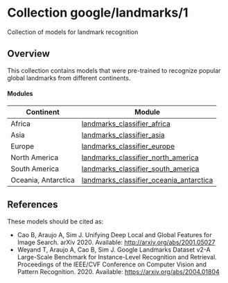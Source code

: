 # Collection google/landmarks/1

Collection of models for landmark recognition

<!-- dataset: Multiple -->
<!-- module-type: image-classification -->
<!-- format: hub -->
<!-- language: en -->

## Overview

This collection contains models that were pre-trained to recognize popular
global landmarks from different continents.

#### Modules

Continent           | Module
------------------- | ------
Africa              | [landmarks_classifier_africa](https://tfhub.dev/google/on_device_vision/classifier/landmarks_classifier_africa_V1)
Asia                | [landmarks_classifier_asia](https://tfhub.dev/google/on_device_vision/classifier/landmarks_classifier_asia_V1)
Europe              | [landmarks_classifier_europe](https://tfhub.dev/google/on_device_vision/classifier/landmarks_classifier_europe_V1)
North America       | [landmarks_classifier_north_america](https://tfhub.dev/google/on_device_vision/classifier/landmarks_classifier_north_america_V1)
South America       | [landmarks_classifier_south_america](https://tfhub.dev/google/on_device_vision/classifier/landmarks_classifier_south_america_V1)
Oceania, Antarctica | [landmarks_classifier_oceania_antarctica](https://tfhub.dev/google/on_device_vision/classifier/landmarks_classifier_oceania_antarctica_V1)

## References

These models should be cited as:

*   Cao B, Araujo A, Sim J. Unifying Deep Local and Global Features for Image
    Search. arXiv 2020. Available: http://arxiv.org/abs/2001.05027
*   Weyand T, Araujo A, Cao B, Sim J. Google Landmarks Dataset v2-A Large-Scale
    Benchmark for Instance-Level Recognition and Retrieval. Proceedings of the
    IEEE/CVF Conference on Computer Vision and Pattern Recognition. 2020.
    Available: https://arxiv.org/abs/2004.01804
